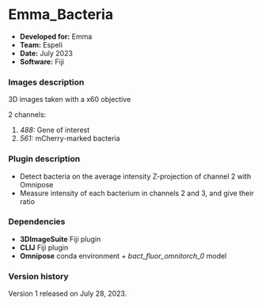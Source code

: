 # Emma_Bacteria

* **Developed for:** Emma
* **Team:** Espeli
* **Date:** July 2023
* **Software:** Fiji


### Images description

3D images taken with a x60 objective

2 channels:
  1. *488:* Gene of interest
  2. *561:* mCherry-marked bacteria

### Plugin description

* Detect bacteria on the average intensity Z-projection of channel 2 with Omnipose
* Measure intensity of each bacterium in channels 2 and 3, and give their ratio

### Dependencies

* **3DImageSuite** Fiji plugin
* **CLIJ** Fiji plugin
* **Omnipose** conda environment + *bact_fluor_omnitorch_0* model

### Version history

Version 1 released on July 28, 2023.

